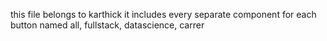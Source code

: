 this file belongs to karthick
it includes
    every separate component for each button named all, fullstack, datascience, carrer